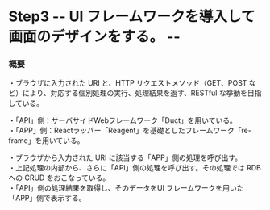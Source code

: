 # Step3 -- UI フレームワークを導入して画面のデザインをする。 --

### 概要

・ブラウザに入力された URI と、HTTP リクエストメソッド（GET、POST など）により、対応する個別処理の実行、処理結果を返す、RESTful な挙動を目指している。<br>

・「API」側：サーバサイドWebフレームワーク「Duct」を用いている。<br>
・「APP」側：Reactラッパー「Reagent」を基礎としたフレームワーク「re-frame」を用いている。<br>

・ブラウザから入力された URI に該当する「APP」側の処理を呼び出す。<br>
・上記処理の内部から、さらに「API」側の処理を呼び出す。その処理では RDB への CRUD をおこなっている。<br>
・「API」側の処理結果を取得し、そのデータをUI フレームワークを用いた「APP」側で表示する。<br>
